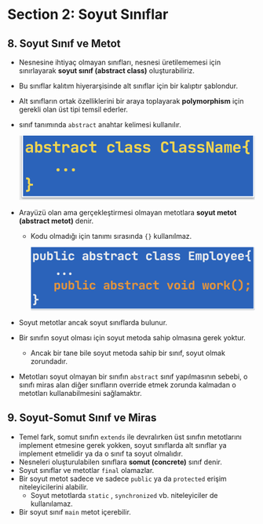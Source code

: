 # Section 2: Soyut Sınıflar

## 8. Soyut Sınıf ve Metot

- Nesnesine ihtiyaç olmayan sınıfları, nesnesi üretilememesi için sınırlayarak **soyut sınıf (abstract class)** oluşturabiliriz.
- Bu sınıflar kalıtım hiyerarşisinde alt sınıflar için bir kalıptır şablondur.
- Alt sınıfların ortak özelliklerini bir araya toplayarak **polymorphism** için gerekli olan üst tipi temsil ederler.
- sınıf tanımında `abstract` anahtar kelimesi kullanılır.
    
    ![Screenshot 2024-10-20 at 7.54.40 PM.png](media//Screenshot_2024-10-20_at_7.54.40_PM.png)
    
- Arayüzü olan ama gerçekleştirmesi olmayan metotlara **soyut metot (abstract metot)** denir.
    - Kodu olmadığı için tanımı sırasında `{}` kullanılmaz.
        
        ![Screenshot 2024-10-20 at 7.59.14 PM.png](media//Screenshot_2024-10-20_at_7.59.14_PM.png)
        
- Soyut metotlar ancak soyut sınıflarda bulunur.
- Bir sınıfın soyut olması için soyut metoda sahip olmasına gerek yoktur.
    - Ancak bir tane bile soyut metoda sahip bir sınıf, soyut olmak zorundadır.
- Metotları soyut olmayan bir sınıfın `abstract` sınıf yapılmasının sebebi, o sınıfı miras alan diğer sınıfların override etmek zorunda kalmadan o metotları kullanabilmesini sağlamaktır.

## 9. Soyut-Somut Sınıf ve Miras

- Temel fark, somut sınıfın `extends` ile devralırken üst sınıfın metotlarını implement etmesine gerek yokken, soyut sınıflarda alt sınıflar ya implement etmelidir ya da o sınıf ta soyut olmalıdır.
- Nesneleri oluşturulabilen sınıflara **somut (concrete)** sınıf denir.
- Soyut sınıflar ve metotlar `final` olamazlar.
- Bir soyut metot sadece ve sadece `public` ya da `protected` erişim niteleyicilerini alabilir.
    - Soyut metotlarda `static` , `synchronized` vb. niteleyiciler de kullanılamaz.
- Bir soyut sınıf `main` metot içerebilir.